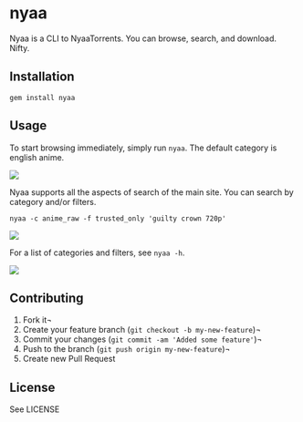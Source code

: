 # nyaa

Nyaa is a CLI to NyaaTorrents. You can browse, search, and download. Nifty.

## Installation

    gem install nyaa

## Usage

To start browsing immediately, simply run `nyaa`. The default category is english anime.

![](https://github.com/mistofvongola/nyaa/raw/master/screenshots/screenshot_1.png)

Nyaa supports all the aspects of search of the main site. You can search by category and/or filters.

    nyaa -c anime_raw -f trusted_only 'guilty crown 720p'

![](https://github.com/mistofvongola/nyaa/raw/master/screenshots/screenshot_2.png)

For a list of categories and filters, see `nyaa -h`.

![](https://github.com/mistofvongola/nyaa/raw/master/screenshots/screenshot_3.png)

## Contributing
1. Fork it¬
2. Create your feature branch (`git checkout -b my-new-feature`)¬
3. Commit your changes (`git commit -am 'Added some feature'`)¬
4. Push to the branch (`git push origin my-new-feature`)¬
5. Create new Pull Request

## License

See LICENSE
